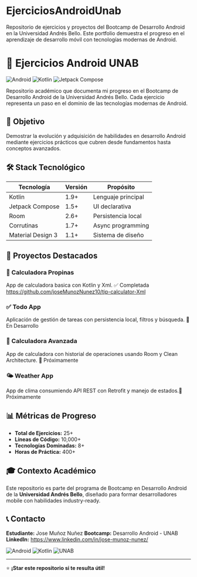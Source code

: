 # EjerciciosAndroidUnab
Repositorio de ejercicios y proyectos del Bootcamp de Desarrollo Android en la Universidad Andrés Bello. Este portfolio demuestra el progreso en el aprendizaje de desarrollo móvil con tecnologías modernas de Android.

# 📱 Ejercicios Android UNAB

![Android](https://img.shields.io/badge/Android-3DDC84?style=for-the-badge&logo=android&logoColor=white)
![Kotlin](https://img.shields.io/badge/Kotlin-0095D5?style=for-the-badge&logo=kotlin&logoColor=white)
![Jetpack Compose](https://img.shields.io/badge/Jetpack_Compose-4285F4?style=for-the-badge&logo=jetpack-compose&logoColor=white)

Repositorio académico que documenta mi progreso en el Bootcamp de Desarrollo Android de la Universidad Andrés Bello. Cada ejercicio representa un paso en el dominio de las tecnologías modernas de Android.

## 🎯 Objetivo

Demostrar la evolución y adquisición de habilidades en desarrollo Android mediante ejercicios prácticos que cubren desde fundamentos hasta conceptos avanzados.

## 🛠️ Stack Tecnológico

| Tecnología | Versión | Propósito |
|------------|---------|-----------|
| Kotlin | 1.9+ | Lenguaje principal |
| Jetpack Compose | 1.5+ | UI declarativa |
| Room | 2.6+ | Persistencia local |
| Corrutinas | 1.7+ | Async programming |
| Material Design 3 | 1.1+ | Sistema de diseño |


## 🚀 Proyectos Destacados

### 🧮 Calculadora Propinas
App de calculadora basica con Kotlin y Xml. ✅ Completada <br>
https://github.com/joseMunozNunez10/tip-calculator-Xml

### ✅ Todo App 
Aplicación de gestión de tareas con persistencia local, filtros y búsqueda. 🚀 En Desarrollo

### 🧮 Calculadora Avanzada
App de calculadora con historial de operaciones usando Room y Clean Architecture. 📅 Próximamente

### 🌤️ Weather App
App de clima consumiendo API REST con Retrofit y manejo de estados.📅 Próximamente


## 📊 Métricas de Progreso

- **Total de Ejercicios:** 25+
- **Líneas de Código:** 10,000+
- **Tecnologías Dominadas:** 8+
- **Horas de Práctica:** 400+

## 🎓 Contexto Académico

Este repositorio es parte del programa de Bootcamp en Desarrollo Android de la **Universidad Andrés Bello**, diseñado para formar desarrolladores mobile con habilidades industry-ready.

## 📞 Contacto

**Estudiante:** Jose Muñoz Nuñez
**Bootcamp:** Desarrollo Android - UNAB  
**LinkedIn:** https://www.linkedin.com/in/jose-munoz-nunez/

![Android](https://img.shields.io/badge/Android-3DDC84?style=for-the-badge&logo=android&logoColor=white)
![Kotlin](https://img.shields.io/badge/Kotlin-0095D5?style=for-the-badge&logo=kotlin&logoColor=white)
![UNAB](https://img.shields.io/badge/UNAB-blue?style=for-the-badge)


---

⭐ **¡Star este repositorio si te resulta útil!**
